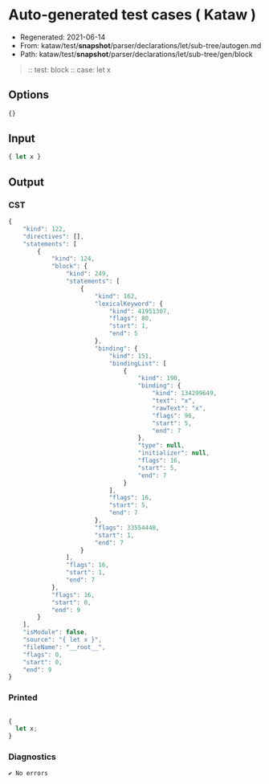 # Auto-generated test cases ( Kataw )
- Regenerated: 2021-06-14
- From: kataw/test/__snapshot__/parser/declarations/let/sub-tree/autogen.md
- Path: kataw/test/__snapshot__/parser/declarations/let/sub-tree/gen/block
> :: test: block
> :: case: let x
## Options

`````js
{}
`````
## Input

`````js
{ let x }
`````
## Output

### CST

```javascript
{
    "kind": 122,
    "directives": [],
    "statements": [
        {
            "kind": 124,
            "block": {
                "kind": 249,
                "statements": [
                    {
                        "kind": 162,
                        "lexicalKeyword": {
                            "kind": 41951307,
                            "flags": 80,
                            "start": 1,
                            "end": 5
                        },
                        "binding": {
                            "kind": 151,
                            "bindingList": [
                                {
                                    "kind": 190,
                                    "binding": {
                                        "kind": 134299649,
                                        "text": "x",
                                        "rawText": "x",
                                        "flags": 96,
                                        "start": 5,
                                        "end": 7
                                    },
                                    "type": null,
                                    "initializer": null,
                                    "flags": 16,
                                    "start": 5,
                                    "end": 7
                                }
                            ],
                            "flags": 16,
                            "start": 5,
                            "end": 7
                        },
                        "flags": 33554448,
                        "start": 1,
                        "end": 7
                    }
                ],
                "flags": 16,
                "start": 1,
                "end": 7
            },
            "flags": 16,
            "start": 0,
            "end": 9
        }
    ],
    "isModule": false,
    "source": "{ let x }",
    "fileName": "__root__",
    "flags": 0,
    "start": 0,
    "end": 9
}
```

### Printed

```javascript

{
  let x;
}
```

### Diagnostics

```javascript
✔ No errors
```

